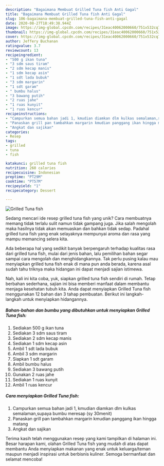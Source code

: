 ```yaml
---
description: "Bagaimana Membuat Grilled Tuna fish Anti Gagal"
title: "Bagaimana Membuat Grilled Tuna fish Anti Gagal"
slug: 106-bagaimana-membuat-grilled-tuna-fish-anti-gagal
date: 2020-08-27T18:49:38.944Z
image: https://img-global.cpcdn.com/recipes/31eac40062000660/751x532cq70/grilled-tuna-fish-foto-resep-utama.jpg
thumbnail: https://img-global.cpcdn.com/recipes/31eac40062000660/751x532cq70/grilled-tuna-fish-foto-resep-utama.jpg
cover: https://img-global.cpcdn.com/recipes/31eac40062000660/751x532cq70/grilled-tuna-fish-foto-resep-utama.jpg
author: Jeffery Buchanan
ratingvalue: 3.7
reviewcount: 13
recipeingredient:
- "500 g ikan tuna"
- "3 sdm saus tiram"
- "2 sdm kecap manis"
- "1 sdm kecap asin"
- "1 sdt lada bubuk"
- "3 sdm margarin"
- "1 sdt garam"
- " bumbu halus"
- "3 bawang putih"
- "2 ruas jahe"
- "1 ruas kunyit"
- "1 ruas kencur"
recipeinstructions:
- "Campurkan semua bahan jadi 1, kmudian diamkan dlm kulkas semalaman,supaya bumbu meresap (sy 30menit)"
- "Panaskan grill pan tambahkan margarin kmudian panggang ikan hingga matang"
- "Angkat dan sajikan"
categories:
- Resep
tags:
- grilled
- tuna
- fish

katakunci: grilled tuna fish 
nutrition: 260 calories
recipecuisine: Indonesian
preptime: "PT29M"
cooktime: "PT57M"
recipeyield: "1"
recipecategory: Dessert

---
```



![Grilled Tuna fish](https://img-global.cpcdn.com/recipes/31eac40062000660/751x532cq70/grilled-tuna-fish-foto-resep-utama.jpg)

Sedang mencari ide resep grilled tuna fish yang unik? Cara membuatnya memang tidak terlalu sulit namun tidak gampang juga. Jika salah mengolah maka hasilnya tidak akan memuaskan dan bahkan tidak sedap. Padahal grilled tuna fish yang enak selayaknya mempunyai aroma dan rasa yang mampu memancing selera kita.



Ada beberapa hal yang sedikit banyak berpengaruh terhadap kualitas rasa dari grilled tuna fish, mulai dari jenis bahan, lalu pemilihan bahan segar sampai cara mengolah dan menghidangkannya. Tak perlu pusing kalau mau menyiapkan grilled tuna fish enak di mana pun anda berada, karena asal sudah tahu triknya maka hidangan ini dapat menjadi sajian istimewa.


Nah, kali ini kita coba, yuk, siapkan grilled tuna fish sendiri di rumah. Tetap berbahan sederhana, sajian ini bisa memberi manfaat dalam membantu menjaga kesehatan tubuh kita. Anda dapat menyiapkan Grilled Tuna fish menggunakan 12 bahan dan 3 tahap pembuatan. Berikut ini langkah-langkah untuk menyiapkan hidangannya.

<!--inarticleads1-->

##### Bahan-bahan dan bumbu yang dibutuhkan untuk menyiapkan Grilled Tuna fish:

1. Sediakan 500 g ikan tuna
1. Sediakan 3 sdm saus tiram
1. Sediakan 2 sdm kecap manis
1. Sediakan 1 sdm kecap asin
1. Ambil 1 sdt lada bubuk
1. Ambil 3 sdm margarin
1. Siapkan 1 sdt garam
1. Ambil  bumbu halus
1. Sediakan 3 bawang putih
1. Gunakan 2 ruas jahe
1. Sediakan 1 ruas kunyit
1. Ambil 1 ruas kencur




<!--inarticleads2-->

##### Cara menyiapkan Grilled Tuna fish:

1. Campurkan semua bahan jadi 1, kmudian diamkan dlm kulkas semalaman,supaya bumbu meresap (sy 30menit)
1. Panaskan grill pan tambahkan margarin kmudian panggang ikan hingga matang
1. Angkat dan sajikan




Terima kasih telah menggunakan resep yang kami tampilkan di halaman ini. Besar harapan kami, olahan Grilled Tuna fish yang mudah di atas dapat membantu Anda menyiapkan makanan yang enak untuk keluarga/teman maupun menjadi inspirasi untuk berbisnis kuliner. Semoga bermanfaat dan selamat mencoba!
